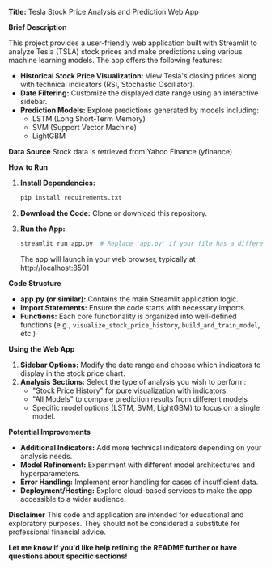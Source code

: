 **Title:** Tesla Stock Price Analysis and Prediction Web App

**Brief Description**

This project provides a user-friendly web application built with Streamlit to analyze Tesla (TSLA) stock prices and make predictions using various machine learning models. The app offers the following features:

* **Historical Stock Price Visualization:**  View Tesla's closing prices along with technical indicators (RSI, Stochastic Oscillator).
* **Date Filtering:** Customize the displayed date range using an interactive sidebar.
* **Prediction Models:** Explore predictions generated by models including:
   * LSTM (Long Short-Term Memory)
   * SVM (Support Vector Machine)
   * LightGBM 

**Data Source**
Stock data is retrieved from Yahoo Finance (yfinance)

**How to Run**

1. **Install Dependencies:**
   ```bash
   pip install requirements.txt
   ```

2. **Download the Code:** Clone or download this repository. 

3. **Run the App:**
    ```bash
    streamlit run app.py  # Replace 'app.py' if your file has a different name
    ```
   The app will launch in your web browser, typically at http://localhost:8501

**Code Structure**

* **app.py (or similar):** Contains the main Streamlit application logic.
* **Import Statements:**  Ensure the code starts with necessary imports.
* **Functions:** Each core functionality is organized into well-defined functions (e.g., `visualize_stock_price_history`, `build_and_train_model`, etc.)

**Using the Web App**

1. **Sidebar Options:** Modify the date range and choose which indicators to display in the stock price chart.
2. **Analysis Sections:** Select the type of analysis you wish to perform:
   *  "Stock Price History" for pure visualization with indicators.  
   *  "All Models" to compare prediction results from different models
   *  Specific model options (LSTM, SVM, LightGBM) to focus on a single model.

**Potential Improvements**

* **Additional Indicators:** Add more technical indicators depending on your analysis needs.
* **Model Refinement:** Experiment with different model architectures and hyperparameters.
* **Error Handling:** Implement error handling for cases of insufficient data.
* **Deployment/Hosting:** Explore cloud-based services to make the app accessible to a wider audience.

**Disclaimer**
This code and application are intended for educational and exploratory purposes. They should not be considered a substitute for professional financial advice.

**Let me know if you'd like help refining the README further or have questions about specific sections!** 
